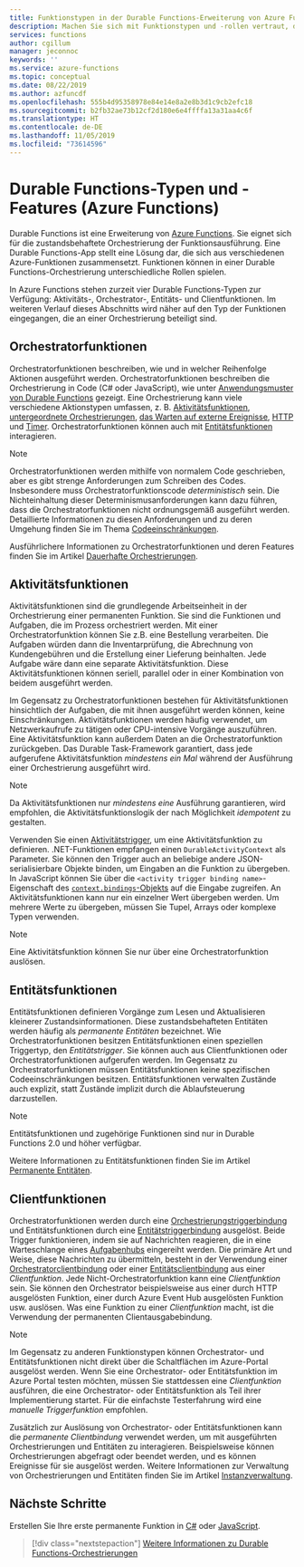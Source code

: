 ```yaml
---
title: Funktionstypen in der Durable Functions-Erweiterung von Azure Functions
description: Machen Sie sich mit Funktionstypen und -rollen vertraut, die in einer Durable Functions-Orchestrierung in Azure Functions die direkte Kommunikation zwischen Funktionen ermöglicht.
services: functions
author: cgillum
manager: jeconnoc
keywords: ''
ms.service: azure-functions
ms.topic: conceptual
ms.date: 08/22/2019
ms.author: azfuncdf
ms.openlocfilehash: 555b4d95358978e84e14e8a2e8b3d1c9cb2efc18
ms.sourcegitcommit: b2fb32ae73b12cf2d180e6e4ffffa13a31aa4c6f
ms.translationtype: HT
ms.contentlocale: de-DE
ms.lasthandoff: 11/05/2019
ms.locfileid: "73614596"
---
```

# <a name="durable-functions-types-and-features-azure-functions"></a>Durable Functions-Typen und -Features (Azure Functions)

Durable Functions ist eine Erweiterung von [Azure Functions](../functions-overview.md). Sie eignet sich für die zustandsbehaftete Orchestrierung der Funktionsausführung. Eine Durable Functions-App stellt eine Lösung dar, die sich aus verschiedenen Azure-Funktionen zusammensetzt. Funktionen können in einer Durable Functions-Orchestrierung unterschiedliche Rollen spielen. 

In Azure Functions stehen zurzeit vier Durable Functions-Typen zur Verfügung: Aktivitäts-, Orchestrator-, Entitäts- und Clientfunktionen. Im weiteren Verlauf dieses Abschnitts wird näher auf den Typ der Funktionen eingegangen, die an einer Orchestrierung beteiligt sind.

## <a name="orchestrator-functions"></a>Orchestratorfunktionen

Orchestratorfunktionen beschreiben, wie und in welcher Reihenfolge Aktionen ausgeführt werden. Orchestratorfunktionen beschreiben die Orchestrierung in Code (C# oder JavaScript), wie unter [Anwendungsmuster von Durable Functions](durable-functions-overview.md#application-patterns) gezeigt. Eine Orchestrierung kann viele verschiedene Aktionstypen umfassen, z. B. [Aktivitätsfunktionen](#activity-functions), [untergeordnete Orchestrierungen](durable-functions-orchestrations.md#sub-orchestrations), [das Warten auf externe Ereignisse](durable-functions-orchestrations.md#external-events), [HTTP](durable-functions-http-features.md) und [Timer](durable-functions-orchestrations.md#durable-timers). Orchestratorfunktionen können auch mit [Entitätsfunktionen](#entity-functions) interagieren.

> [!NOTE]
> Orchestratorfunktionen werden mithilfe von normalem Code geschrieben, aber es gibt strenge Anforderungen zum Schreiben des Codes. Insbesondere muss Orchestratorfunktionscode *deterministisch* sein. Die Nichteinhaltung dieser Determinismusanforderungen kann dazu führen, dass die Orchestratorfunktionen nicht ordnungsgemäß ausgeführt werden. Detaillierte Informationen zu diesen Anforderungen und zu deren Umgehung finden Sie im Thema [Codeeinschränkungen](durable-functions-code-constraints.md).

Ausführlichere Informationen zu Orchestratorfunktionen und deren Features finden Sie im Artikel [Dauerhafte Orchestrierungen](durable-functions-orchestrations.md).

## <a name="activity-functions"></a>Aktivitätsfunktionen

Aktivitätsfunktionen sind die grundlegende Arbeitseinheit in der Orchestrierung einer permanenten Funktion. Sie sind die Funktionen und Aufgaben, die im Prozess orchestriert werden. Mit einer Orchestratorfunktion können Sie z.B. eine Bestellung verarbeiten. Die Aufgaben würden dann die Inventarprüfung, die Abrechnung von Kundengebühren und die Erstellung einer Lieferung beinhalten. Jede Aufgabe wäre dann eine separate Aktivitätsfunktion. Diese Aktivitätsfunktionen können seriell, parallel oder in einer Kombination von beidem ausgeführt werden.

Im Gegensatz zu Orchestratorfunktionen bestehen für Aktivitätsfunktionen hinsichtlich der Aufgaben, die mit ihnen ausgeführt werden können, keine Einschränkungen. Aktivitätsfunktionen werden häufig verwendet, um Netzwerkaufrufe zu tätigen oder CPU-intensive Vorgänge auszuführen. Eine Aktivitätsfunktion kann außerdem Daten an die Orchestratorfunktion zurückgeben. Das Durable Task-Framework garantiert, dass jede aufgerufene Aktivitätsfunktion *mindestens ein Mal* während der Ausführung einer Orchestrierung ausgeführt wird.

> [!NOTE]
> Da Aktivitätsfunktionen nur *mindestens eine* Ausführung garantieren, wird empfohlen, die Aktivitätsfunktionslogik der nach Möglichkeit *idempotent* zu gestalten.

Verwenden Sie einen [Aktivitätstrigger](durable-functions-bindings.md#activity-trigger), um eine Aktivitätsfunktion zu definieren. .NET-Funktionen empfangen einen `DurableActivityContext` als Parameter. Sie können den Trigger auch an beliebige andere JSON-serialisierbare Objekte binden, um Eingaben an die Funktion zu übergeben. In JavaScript können Sie über die `<activity trigger binding name>`-Eigenschaft des [`context.bindings`-Objekts](../functions-reference-node.md#bindings) auf die Eingabe zugreifen. An Aktivitätsfunktionen kann nur ein einzelner Wert übergeben werden. Um mehrere Werte zu übergeben, müssen Sie Tupel, Arrays oder komplexe Typen verwenden.

> [!NOTE]
> Eine Aktivitätsfunktion können Sie nur über eine Orchestratorfunktion auslösen.

## <a name="entity-functions"></a>Entitätsfunktionen

Entitätsfunktionen definieren Vorgänge zum Lesen und Aktualisieren kleinerer Zustandsinformationen. Diese zustandsbehafteten Entitäten werden häufig als *permanente Entitäten* bezeichnet. Wie Orchestratorfunktionen besitzen Entitätsfunktionen einen speziellen Triggertyp, den *Entitätstrigger*. Sie können auch aus Clientfunktionen oder Orchestratorfunktionen aufgerufen werden. Im Gegensatz zu Orchestratorfunktionen müssen Entitätsfunktionen keine spezifischen Codeeinschränkungen besitzen. Entitätsfunktionen verwalten Zustände auch explizit, statt Zustände implizit durch die Ablaufsteuerung darzustellen.

> [!NOTE]
> Entitätsfunktionen und zugehörige Funktionen sind nur in Durable Functions 2.0 und höher verfügbar.

Weitere Informationen zu Entitätsfunktionen finden Sie im Artikel [Permanente Entitäten](durable-functions-entities.md).

## <a name="client-functions"></a>Clientfunktionen

Orchestratorfunktionen werden durch eine [Orchestrierungstriggerbindung](durable-functions-bindings.md#orchestration-trigger) und Entitätsfunktionen durch eine [Entitätstriggerbindung](durable-functions-bindings.md#entity-trigger) ausgelöst. Beide Trigger funktionieren, indem sie auf Nachrichten reagieren, die in eine Warteschlange eines [Aufgabenhubs](durable-functions-task-hubs.md) eingereiht werden. Die primäre Art und Weise, diese Nachrichten zu übermitteln, besteht in der Verwendung einer [Orchestratorclientbindung](durable-functions-bindings.md#orchestration-client) oder einer [Entitätsclientbindung](durable-functions-bindings.md#entity-client) aus einer *Clientfunktion*. Jede Nicht-Orchestratorfunktion kann eine *Clientfunktion* sein. Sie können den Orchestrator beispielsweise aus einer durch HTTP ausgelösten Funktion, einer durch Azure Event Hub ausgelösten Funktion usw. auslösen. Was eine Funktion zu einer *Clientfunktion* macht, ist die Verwendung der permanenten Clientausgabebindung.

> [!NOTE]
> Im Gegensatz zu anderen Funktionstypen können Orchestrator- und Entitätsfunktionen nicht direkt über die Schaltflächen im Azure-Portal ausgelöst werden. Wenn Sie eine Orchestrator- oder Entitätsfunktion im Azure Portal testen möchten, müssen Sie stattdessen eine *Clientfunktion* ausführen, die eine Orchestrator- oder Entitätsfunktion als Teil ihrer Implementierung startet. Für die einfachste Testerfahrung wird eine *manuelle Triggerfunktion* empfohlen.

Zusätzlich zur Auslösung von Orchestrator- oder Entitätsfunktionen kann die *permanente Clientbindung* verwendet werden, um mit ausgeführten Orchestrierungen und Entitäten zu interagieren. Beispielsweise können Orchestrierungen abgefragt oder beendet werden, und es können Ereignisse für sie ausgelöst werden. Weitere Informationen zur Verwaltung von Orchestrierungen und Entitäten finden Sie im Artikel [Instanzverwaltung](durable-functions-instance-management.md).

## <a name="next-steps"></a>Nächste Schritte

Erstellen Sie Ihre erste permanente Funktion in [C#](durable-functions-create-first-csharp.md) oder [JavaScript](quickstart-js-vscode.md).

> [!div class="nextstepaction"]
> [Weitere Informationen zu Durable Functions-Orchestrierungen](durable-functions-orchestrations.md)